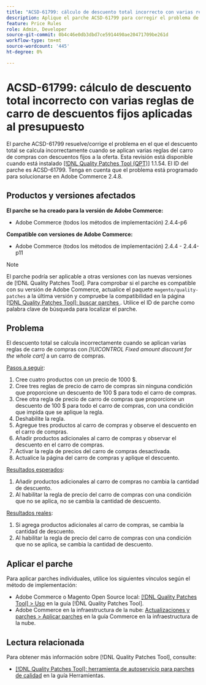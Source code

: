 ```yaml
---
title: "ACSD-61799: cálculo de descuento total incorrecto con varias reglas de carro de descuentos fijos aplicadas al presupuesto"
description: Aplique el parche ACSD-61799 para corregir el problema de Adobe Commerce en el que el descuento total se calcula incorrectamente cuando se aplican varias reglas del carro de compras con descuentos fijos a la oferta.
feature: Price Rules
role: Admin, Developer
source-git-commit: 0b4c46e0db3dbd7ce5914490ae20471709be261d
workflow-type: tm+mt
source-wordcount: '445'
ht-degree: 0%

---
```



# ACSD-61799: cálculo de descuento total incorrecto con varias reglas de carro de descuentos fijos aplicadas al presupuesto

El parche ACSD-61799 resuelve/corrige el problema en el que el descuento total se calcula incorrectamente cuando se aplican varias reglas del carro de compras con descuentos fijos a la oferta. Esta revisión está disponible cuando está instalado [[!DNL Quality Patches Tool (QPT)]](/help/tools/quality-patches-tool/quality-patches-tool-to-self-serve-quality-patches.md) 1.1.54. El ID del parche es ACSD-61799. Tenga en cuenta que el problema está programado para solucionarse en Adobe Commerce 2.4.8.

## Productos y versiones afectados

**El parche se ha creado para la versión de Adobe Commerce:**

* Adobe Commerce (todos los métodos de implementación) 2.4.4-p6

**Compatible con versiones de Adobe Commerce:**

* Adobe Commerce (todos los métodos de implementación) 2.4.4 - 2.4.4-p11

>[!NOTE]
>
>El parche podría ser aplicable a otras versiones con las nuevas versiones de [!DNL Quality Patches Tool]. Para comprobar si el parche es compatible con su versión de Adobe Commerce, actualice el paquete `magento/quality-patches` a la última versión y compruebe la compatibilidad en la página [[!DNL Quality Patches Tool]: buscar parches ](https://experienceleague.adobe.com/tools/commerce-quality-patches/index.html). Utilice el ID de parche como palabra clave de búsqueda para localizar el parche.

## Problema

El descuento total se calcula incorrectamente cuando se aplican varias reglas de carro de compras con *[!UICONTROL Fixed amount discount for the whole cart]* a un carro de compras.

<u>Pasos a seguir</u>:

1. Cree cuatro productos con un precio de 1000 $.
1. Cree tres reglas de precio de carro de compras sin ninguna condición que proporcione un descuento de 100 $ para todo el carro de compras.
1. Cree otra regla de precio de carro de compras que proporcione un descuento de 100 $ para todo el carro de compras, con una condición que impida que se aplique la regla.
1. Deshabilite la regla.
1. Agregue tres productos al carro de compras y observe el descuento en el carro de compras.
1. Añadir productos adicionales al carro de compras y observar el descuento en el carro de compras.
1. Activar la regla de precios del carro de compras desactivada.
1. Actualice la página del carro de compras y aplique el descuento.

<u>Resultados esperados</u>:

1. Añadir productos adicionales al carro de compras no cambia la cantidad de descuento.
1. Al habilitar la regla de precio del carro de compras con una condición que no se aplica, no se cambia la cantidad de descuento.

<u>Resultados reales</u>:

1. Si agrega productos adicionales al carro de compras, se cambia la cantidad de descuento.
1. Al habilitar la regla de precio del carro de compras con una condición que no se aplica, se cambia la cantidad de descuento.

## Aplicar el parche

Para aplicar parches individuales, utilice los siguientes vínculos según el método de implementación:

* Adobe Commerce o Magento Open Source local: [[!DNL Quality Patches Tool] > Uso](/help/tools/quality-patches-tool/usage.md) en la guía [!DNL Quality Patches Tool].
* Adobe Commerce en la infraestructura de la nube: [Actualizaciones y parches > Aplicar parches](https://experienceleague.adobe.com/docs/commerce-cloud-service/user-guide/develop/upgrade/apply-patches.html) en la guía Commerce en la infraestructura de la nube.

## Lectura relacionada

Para obtener más información sobre [!DNL Quality Patches Tool], consulte:

* [[!DNL Quality Patches Tool]: herramienta de autoservicio para parches de calidad](/help/tools/quality-patches-tool/quality-patches-tool-to-self-serve-quality-patches.md) en la guía Herramientas.

